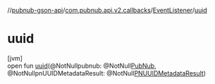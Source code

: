 //[pubnub-gson-api](../../../index.md)/[com.pubnub.api.v2.callbacks](../index.md)/[EventListener](index.md)/[uuid](uuid.md)

# uuid

[jvm]\
open fun [uuid](uuid.md)(@NotNullpubnub: @NotNull[PubNub](../../com.pubnub.api/-pub-nub/index.md), @NotNullpnUUIDMetadataResult: @NotNull[PNUUIDMetadataResult](../../com.pubnub.api.models.consumer.objects_api.uuid/-p-n-u-u-i-d-metadata-result/index.md))

